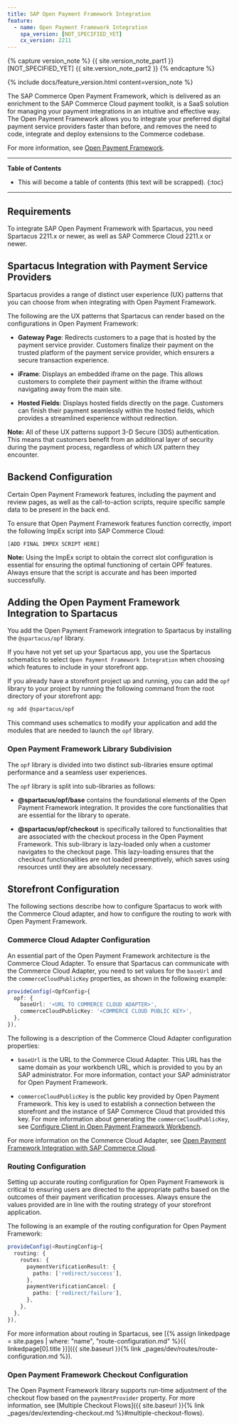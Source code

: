 ```yaml
---
title: SAP Open Payment Framework Integration
feature:
  - name: Open Payment Framework Integration
    spa_version: [NOT_SPECIFIED_YET]
    cx_version: 2211
---
```


{% capture version_note %}
{{ site.version_note_part1 }} [NOT_SPECIFIED_YET] {{ site.version_note_part2 }}
{% endcapture %}

{% include docs/feature_version.html content=version_note %}

The SAP Commerce Open Payment Framework, which is delivered as an enrichment to the SAP Commerce Cloud payment toolkit, is a SaaS solution for managing your payment integrations in an intuitive and effective way. The Open Payment Framework allows you to integrate your preferred digital payment service providers faster than before, and removes the need to code, integrate and deploy extensions to the Commerce codebase.

For more information, see [Open Payment Framework](https://help.sap.com/docs/SAP_COMMERCE_CLOUD_PUBLIC_CLOUD/0996ba68e5794b8ab51db8d25d4c9f8a/f3d565da0d524b8081c861b4f5dea359.html?locale=en-US).

***

**Table of Contents**

- This will become a table of contents (this text will be scrapped).
{:toc}

***

## Requirements

To integrate SAP Open Payment Framework with Spartacus, you need Spartacus 2211.x or newer, as well as SAP Commerce Cloud 2211.x or newer.

## Spartacus Integration with Payment Service Providers

Spartacus provides a range of distinct user experience (UX) patterns that you can choose from when integrating with Open Payment Framework.

The following are the UX patterns that Spartacus can render based on the configurations in Open Payment Framework:

- **Gateway Page**: Redirects customers to a page that is hosted by the payment service provider. Customers finalize their payment on the trusted platform of the payment service provider, which ensurers a secure transaction experience.

- **iFrame**: Displays an embedded iframe on the page. This allows customers to complete their payment within the iframe without navigating away from the main site.

- **Hosted Fields**: Displays hosted fields directly on the page. Customers can finish their payment seamlessly within the hosted fields, which provides a streamlined experience without redirection.

**Note:** All of these UX patterns support 3-D Secure (3DS) authentication. This means that customers benefit from an additional layer of security during the payment process, regardless of which UX pattern they encounter.

## Backend Configuration

Certain Open Payment Framework features, including the payment and review pages, as well as the call-to-action scripts, require specific sample data to be present in the back end.

To ensure that Open Payment Framework features function correctly, import the following ImpEx script into SAP Commerce Cloud:

```
[ADD FINAL IMPEX SCRIPT HERE]
```

**Note:** Using the ImpEx script to obtain the correct slot configuration is essential for ensuring the optimal functioning of certain OPF features. Always ensure that the script is accurate and has been imported successfully.

## Adding the Open Payment Framework Integration to Spartacus

You add the Open Payment Framework integration to Spartacus by installing the `@spartacus/opf` library.

If you have not yet set up your Spartacus app, you use the Spartacus schematics to select `Open Payment Framework Integration` when choosing which features to include in your storefront app.

If you already have a storefront project up and running, you can add the `opf` library to your project by running the following command from the root directory of your storefront app:

```bash
ng add @spartacus/opf
```

This command uses schematics to modify your application and add the modules that are needed to launch the `opf` library.

### Open Payment Framework Library Subdivision

The `opf` library is divided into two distinct sub-libraries ensure optimal performance and a seamless user experiences.

The `opf` library is split into sub-libraries as follows:

- **@spartacus/opf/base** contains the foundational elements of the Open Payment Framework integration. It provides the core functionalities that are essential for the library to operate.

- **@spartacus/opf/checkout** is specifically tailored to functionalities that are associated with the checkout process in the Open Payment Framework. This sub-library is lazy-loaded only when a customer navigates to the checkout page. This lazy-loading ensures that the checkout functionalities are not loaded preemptively, which saves using resources until they are absolutely necessary.

## Storefront Configuration

The following sections describe how to configure Spartacus to work with the Commerce Cloud adapter, and how to configure the routing to work with Open Payment Framework.

### Commerce Cloud Adapter Configuration

An essential part of the Open Payment Framework architecture is the Commerce Cloud Adapter. To ensure that Spartacus can communicate with the Commerce Cloud Adapter, you need to set values for the `baseUrl` and the `commerceCloudPublicKey` properties, as shown in the following example:

```ts
provideConfig(<OpfConfig>{
  opf: {
    baseUrl: '<URL TO COMMERCE CLOUD ADAPTER>',
    commerceCloudPublicKey: '<COMMERCE CLOUD PUBLIC KEY>',
  },
}),
```

The following is a description of the Commerce Cloud Adapter configuration properties:

- `baseUrl` is the URL to the Commerce Cloud Adapter. This URL has the same domain as your workbench URL, which is provided to you by an SAP administrator. For more information, contact your SAP administrator for Open Payment Framework.

- `commerceCloudPublicKey` is the public key provided by Open Payment Framework. This key is used to establish a connection between the storefront and the instance of SAP Commerce Cloud that provided this key. For more information about generating the `commerceCloudPublicKey`, see [Configure Client in Open Payment Framework Workbench](https://help.sap.com/docs/SAP_COMMERCE_CLOUD_PUBLIC_CLOUD/0996ba68e5794b8ab51db8d25d4c9f8a/abd0dcd86a5d472e8fd6d22bff28e9c4.html?locale=en-US&state=DRAFT).

For more information on the Commerce Cloud Adapter, see [Open Payment Framework Integration with SAP Commerce Cloud](https://help.sap.com/docs/SAP_COMMERCE_CLOUD_PUBLIC_CLOUD/0996ba68e5794b8ab51db8d25d4c9f8a/6ee8de9190054ed2aa215029a8c5cdc2.html?locale=en-US&state=DRAFT).

### Routing Configuration

Setting up accurate routing configuration for Open Payment Framework is critical to ensuring users are directed to the appropriate paths based on the outcomes of their payment verification processes. Always ensure the values provided are in line with the routing strategy of your storefront application.

The following is an example of the routing configuration for Open Payment Framework:

```ts
provideConfig(<RoutingConfig>{
  routing: {
    routes: {
      paymentVerificationResult: {
        paths: ['redirect/success'],
      },
      paymentVerificationCancel: {
        paths: ['redirect/failure'],
      },
    },
  },
}),
```

For more information about routing in Spartacus, see [{% assign linkedpage = site.pages | where: "name", "route-configuration.md" %}{{ linkedpage[0].title }}]({{ site.baseurl }}{% link _pages/dev/routes/route-configuration.md %}).

### Open Payment Framework Checkout Configuration

The Open Payment Framework library supports run-time adjustment of the checkout flow based on the `paymentProvider` property. For more information, see [Multiple Checkout Flows]({{ site.baseurl }}{% link _pages/dev/extending-checkout.md %}#multiple-checkout-flows).
